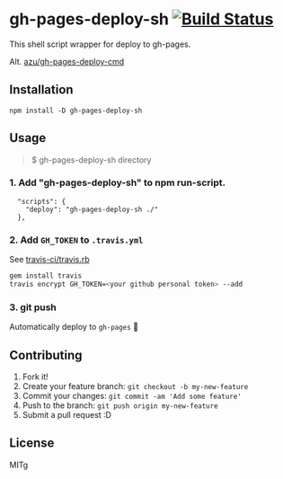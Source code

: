 # gh-pages-deploy-sh [![Build Status](https://travis-ci.org/azu/gh-pages-deploy-sh.svg?branch=master)](https://travis-ci.org/azu/gh-pages-deploy-sh)

This shell script wrapper for deploy to gh-pages.

Alt. [azu/gh-pages-deploy-cmd](https://github.com/azu/gh-pages-deploy-cmd "azu/gh-pages-deploy-cmd")

## Installation

    npm install -D gh-pages-deploy-sh

## Usage

> $ gh-pages-deploy-sh directory

### 1. Add "gh-pages-deploy-sh" to npm run-script.

```
  "scripts": {
    "deploy": "gh-pages-deploy-sh ./"
  },
```

### 2. Add `GH_TOKEN` to `.travis.yml`

See [travis-ci/travis.rb](https://github.com/travis-ci/travis.rb "travis-ci/travis.rb")

```sh
gem install travis
travis encrypt GH_TOKEN=<your github personal token> --add
```

### 3. git push

Automatically deploy to `gh-pages` :tada:

## Contributing

1. Fork it!
2. Create your feature branch: `git checkout -b my-new-feature`
3. Commit your changes: `git commit -am 'Add some feature'`
4. Push to the branch: `git push origin my-new-feature`
5. Submit a pull request :D

## License

MITg
